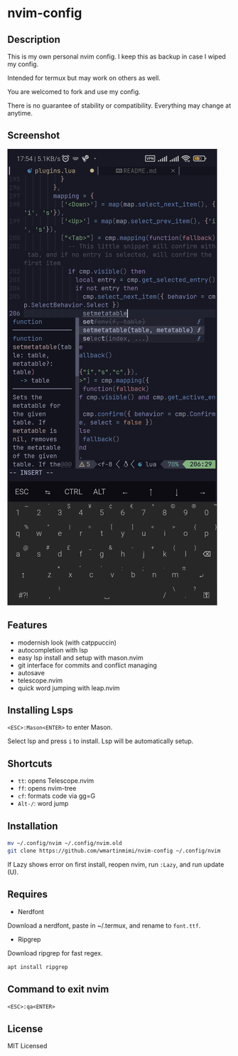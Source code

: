 # nvim-config

## Description

This is my own personal nvim config.
I keep this as backup in case I wiped my config.

Intended for termux but may work on others as well.

You are welcomed to fork and use my config.

There is no guarantee of stability or compatibility.
Everything may change at anytime.

## Screenshot

![Example](example.jpg)

## Features

- modernish look (with catppuccin)
- autocompletion with lsp
- easy lsp install and setup with mason.nvim
- git interface for commits and conflict managing
- autosave
- telescope.nvim
- quick word jumping with leap.nvim

## Installing Lsps
```<ESC>:Mason<ENTER>``` to enter Mason.

Select lsp and press ```i``` to install.
Lsp will be automatically setup.

## Shortcuts

- ```tt```: opens Telescope.nvim
- ```ff```: opens nvim-tree
- ```cf```: formats code via gg=G
- ```Alt-/```: word jump

## Installation

```bash
mv ~/.config/nvim ~/.config/nvim.old
git clone https://github.com/wmartinmimi/nvim-config ~/.config/nvim
```

If Lazy shows error on first install, reopen nvim, run ```:Lazy```, and run update (U).

## Requires

- Nerdfont

Download a nerdfont, paste in ~/.termux, and rename to ```font.ttf```.

- Ripgrep

Download ripgrep for fast regex.

```bash
apt install ripgrep
```

## Command to exit nvim

```<ESC>:qa<ENTER>```

## License

MIT Licensed
